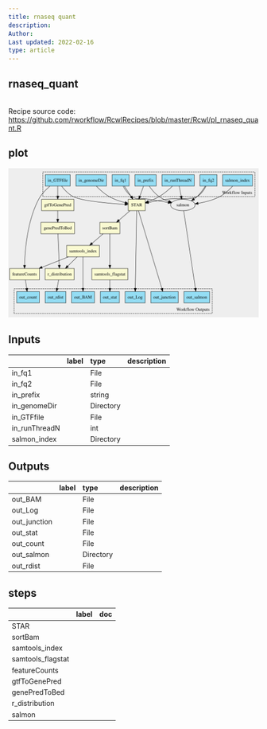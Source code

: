 ```yaml
---
title: rnaseq quant
description: 
Author: 
Last updated: 2022-02-16
type: article
---
```

## rnaseq_quant
<br>Recipe source code: <https://github.com/rworkflow/RcwlRecipes/blob/master/Rcwl/pl_rnaseq_quant.R>
## plot
![## rnaseq_quant](/plots/rnaseq_quant.svg)
## Inputs
|              |label |type      |description  |
|:-------------|:-----|:---------|:------------|
|in_fq1        |      |File      |  |
|in_fq2        |      |File      |  |
|in_prefix     |      |string    |  |
|in_genomeDir  |      |Directory |  |
|in_GTFfile    |      |File      |  |
|in_runThreadN |      |int       |  |
|salmon_index  |      |Directory |  |
## Outputs
|             |label        |type      |description  |
|:------------|:------------|:---------|:------------|
|out_BAM      |  |File      |  |
|out_Log      |  |File      |  |
|out_junction |  |File      |  |
|out_stat     |  |File      |  |
|out_count    |  |File      |  |
|out_salmon   |  |Directory |  |
|out_rdist    |  |File      |  |
## steps
|                  |label        |doc          |
|:-----------------|:------------|:------------|
|STAR              |  |  |
|sortBam           |  |  |
|samtools_index    |  |  |
|samtools_flagstat |  |  |
|featureCounts     |  |  |
|gtfToGenePred     |  |  |
|genePredToBed     |  |  |
|r_distribution    |  |  |
|salmon            |  |  |
